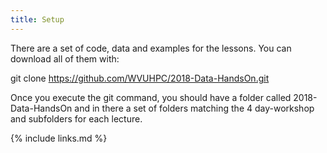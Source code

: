 ```yaml
---
title: Setup
---
```


There are a set of code, data and examples for the lessons. 
You can download all of them with:

git clone https://github.com/WVUHPC/2018-Data-HandsOn.git

Once you execute the git command, you should have a folder called 2018-Data-HandsOn
and in there a set of folders matching the 4 day-workshop and subfolders for each lecture.


{% include links.md %}
